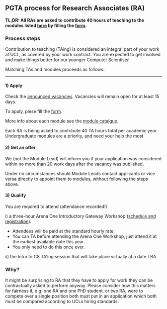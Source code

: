 ## PGTA process for Research Associates (RA)

**TL;DR: All RAs are asked to contribute 40 hours of teaching to the modules listed [here](https://tinyurl.com/mm69m93w)
by filling the [form](https://forms.gle/DAMEZXiiwoX3nsJn9).**

### Process steps

Contribution to teaching (TAing) is considered an integral part of your work at UCL, as covered by your work contract.
You are expected to get involved and make things better for our younger Computer Scientists!

Matching TAs and modules proceeds as follows:

------

#### 1) Apply

Check the [announced vacancies](https://tinyurl.com/mm69m93w).
Vacancies will remain open for at least 15 days.

To apply, plese fill the [form](https://forms.gle/DAMEZXiiwoX3nsJn9).

More info about each module see the [module catalgue](https://www.ucl.ac.uk/module-catalogue/).

Each RA is being asked to contribute 40 TA hours total per academic year.
Undergraduate modules are a priority, and need your help the most.

#### 2) Get an offer

We (not the Module Lead) will inform you if your application was considered within no more than 20 work days after the vacancy was published.

Under no circumstances should Module Leads contact applicants or vice versa directly to appoint them to modules, without following the steps above.

#### 3) Qualify

You are required to attend (attendance recorded!)

i) a three-hour Arena One Introductory Gateway Workshop ([schedule and registration](http://www.ucl.ac.uk/arena/one)).
- Attendees will be paid at the standard hourly rate.
- You can TA before attending the Arena One Workshop, just attend it at the earliest available date this year.
- You only need to do this once ever.

ii) the Intro to CS TA'ing session that will take place virtually at a date TBA.

### Why?

It might be surprising to RA that they have to apply for work they can be contractually asked to perform anyway.
Please consider how this matters for fairness if, e.g. one RA and one PhD student, or two RA, were to compete over a single position both must put in an application which both must be compared according to UCLs hiring standards.

